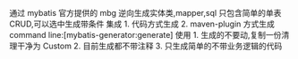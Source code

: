 通过 mybatis 官方提供的 mbg 逆向生成实体类,mapper,sql 只包含简单的单表CRUD,可以选中生成带条件
集成
    1. 代码方式生成
    2. maven-plugin 方式生成 command line:[mybatis-generator:generate]
使用
    1. 生成的不要动,复制一份清理干净为 Custom
    2. 目前生成都不带注释
    3. 只生成简单的不带业务逻辑的代码
 

